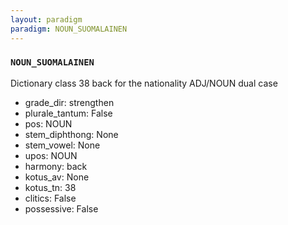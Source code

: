 ```yaml
---
layout: paradigm
paradigm: NOUN_SUOMALAINEN
---
```

### ` NOUN_SUOMALAINEN `

Dictionary class 38 back for the nationality ADJ/NOUN dual case
* grade_dir: strengthen
* plurale_tantum: False
* pos: NOUN
* stem_diphthong: None
* stem_vowel: None
* upos: NOUN
* harmony: back
* kotus_av: None
* kotus_tn: 38
* clitics: False
* possessive: False
